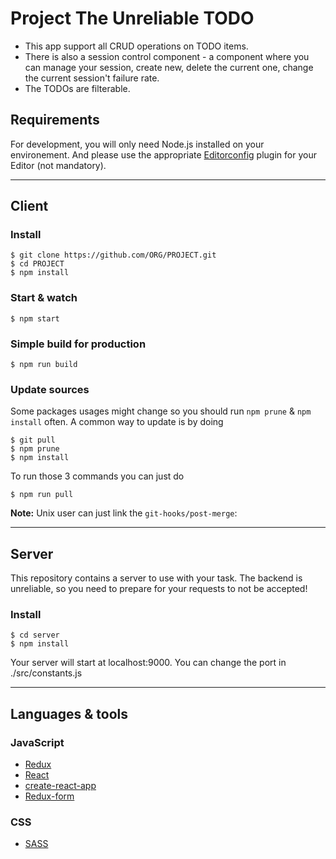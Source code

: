 # Project The Unreliable TODO

* This app support all CRUD operations on TODO items.
* There is also a session control component - a component where you can manage your session, create new, delete the current one, change the current session't failure rate.
* The TODOs are filterable.

## Requirements

For development, you will only need Node.js installed on your environement.
And please use the appropriate [Editorconfig](http://editorconfig.org/) plugin for your Editor (not mandatory).



---

## Client
### Install

    $ git clone https://github.com/ORG/PROJECT.git
    $ cd PROJECT
    $ npm install

### Start & watch

    $ npm start

### Simple build for production

    $ npm run build

### Update sources

Some packages usages might change so you should run `npm prune` & `npm install` often.
A common way to update is by doing

    $ git pull
    $ npm prune
    $ npm install

To run those 3 commands you can just do

    $ npm run pull

**Note:** Unix user can just link the `git-hooks/post-merge`:

---
## Server
This repository contains a server to use with your task. The backend is unreliable, so you need to prepare for your requests to not be accepted!
### Install

    $ cd server
    $ npm install
    
   Your server will start at localhost:9000. You can change the port in ./src/constants.js


---

## Languages & tools

### JavaScript

- [Redux](https://redux.js.org/)
- [React](http://facebook.github.io/react)
- [create-react-app](https://github.com/facebook/create-react-app) 
- [Redux-form](https://github.com/erikras/redux-form)
### CSS

- [SASS](https://sass-lang.com/)

